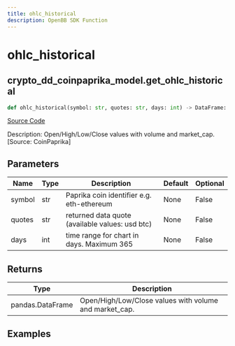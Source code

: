 ```yaml
---
title: ohlc_historical
description: OpenBB SDK Function
---
```

# ohlc_historical

## crypto_dd_coinpaprika_model.get_ohlc_historical

```python
def ohlc_historical(symbol: str, quotes: str, days: int) -> DataFrame:
```
[Source Code](https://github.com/OpenBB-finance/OpenBBTerminal/tree/main/openbb_terminal/cryptocurrency/due_diligence/coinpaprika_model.py#L246)

Description: Open/High/Low/Close values with volume and market_cap. [Source: CoinPaprika]

## Parameters

| Name | Type | Description | Default | Optional |
| ---- | ---- | ----------- | ------- | -------- |
| symbol | str | Paprika coin identifier e.g. eth-ethereum | None | False |
| quotes | str | returned data quote (available values: usd btc) | None | False |
| days | int | time range for chart in days. Maximum 365 | None | False |

## Returns

| Type | Description |
| ---- | ----------- |
| pandas.DataFrame | Open/High/Low/Close values with volume and market_cap. |

## Examples

